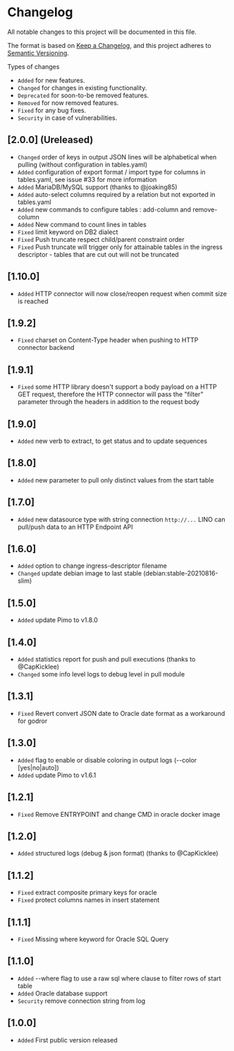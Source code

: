 # Changelog

All notable changes to this project will be documented in this file.

The format is based on [Keep a Changelog](https://keepachangelog.com/en/1.1.0/),
and this project adheres to [Semantic Versioning](https://semver.org/spec/v2.0.0.html).

Types of changes

- `Added` for new features.
- `Changed` for changes in existing functionality.
- `Deprecated` for soon-to-be removed features.
- `Removed` for now removed features.
- `Fixed` for any bug fixes.
- `Security` in case of vulnerabilities.

## [2.0.0] (Ureleased)

- `Changed` order of keys in output JSON lines will be alphabetical when pulling (without configuration in tables.yaml)
- `Added` configuration of export format / import type for columns in tables.yaml, see issue #33 for more information
- `Added` MariaDB/MySQL support (thanks to @joaking85)
- `Added` auto-select columns required by a relation but not exported in tables.yaml
- `Added` new commands to configure tables : add-column and remove-column
- `Added` New command to count lines in tables
- `Fixed` limit keyword on DB2 dialect
- `Fixed` Push truncate respect child/parent constraint order
- `Fixed` Push truncate will trigger only for attainable tables in the ingress descriptor - tables that are cut out will not be truncated

## [1.10.0]

- `Added` HTTP connector will now close/reopen request when commit size is reached

## [1.9.2]

- `Fixed` charset on Content-Type header when pushing to HTTP connector backend

## [1.9.1]

- `Fixed` some HTTP library doesn't support a body payload on a HTTP GET request, therefore the HTTP connector will pass the "filter" parameter through the headers in addition to the request body

## [1.9.0]

- `Added` new verb to extract, to get status and to update sequences

## [1.8.0]

- `Added` new parameter to pull only distinct values from the start table

## [1.7.0]

- `Added` new datasource type with string connection `http://...` LINO can pull/push data to an HTTP Endpoint API

## [1.6.0]

- `Added` option to change ingress-descriptor filename
- `Changed` update debian image to last stable (debian:stable-20210816-slim)

## [1.5.0]

- `Added` update Pimo to v1.8.0

## [1.4.0]

- `Added` statistics report for push and pull executions (thanks to @CapKicklee)
- `Changed` some info level logs to debug level in pull module

## [1.3.1]

- `Fixed` Revert convert JSON date to Oracle date format as a workaround for godror

## [1.3.0]

- `Added` flag to enable or disable coloring in output logs (--color [yes|no|auto])
- `Added` update Pimo to v1.6.1

## [1.2.1]

- `Fixed` Remove ENTRYPOINT and change CMD in oracle docker image

## [1.2.0]

- `Added` structured logs (debug & json format) (thanks to @CapKicklee)

## [1.1.2]

- `Fixed` extract composite primary keys for oracle
- `Fixed` protect columns names in insert statement

## [1.1.1]

- `Fixed` Missing where keyword for Oracle SQL Query

## [1.1.0]

- `Added` --where flag to use a raw sql where clause to filter rows of start table
- `Added` Oracle database support
- `Security` remove connection string from log

## [1.0.0]

- `Added` First public version released
